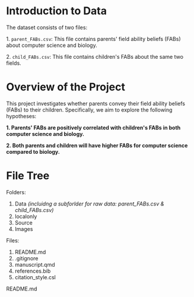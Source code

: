 # Introduction to Data

The dataset consists of two files:

1\. `parent_FABs.csv`: This file contains parents' field ability beliefs (FABs) about computer science and biology.

2\. `child_FABs.csv`: This file contains children's FABs about the same two fields.

# Overview of the Project

This project investigates whether parents convey their field ability beliefs (FABs) to their children. Specifically, we aim to explore the following hypotheses:

**1. Parents' FABs are positively correlated with children's FABs in both computer science and biology.**

**2. Both parents and children will have higher FABs for computer science compared to biology.**

# **File Tree**

Folders:

1.  Data *(incluidng a subforlder for raw data: parent_FABs.csv & child_FABs.csv)*
2.  localonly
3.  Source
4.  Images

Files:

1.  README.md
2.  .gitignore
3.  manuscript.qmd
4.  references.bib
5.  citation_style.csl

README.md
